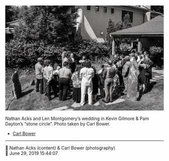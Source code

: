 ![Nathan Acks and Len Montgomery’s wedding in Kevin Gilmore and Pam Dayton’s “stone circle”](assets/4f7629c2a6d1a1260f1f4e3b1d53acf2.webp)

Nathan Acks and Len Montgomery’s wedding in Kevin Gilmore & Pam Dayton’s “stone circle”. Photo taken by Carl Bower.

* [Carl Bower](https://carlbowerphotos.com)

- - - -

<span aria-hidden="true">👥</span> Nathan Acks (content) & Carl Bower (photography)  
<span aria-hidden="true">📅</span> June 29, 2019 15:44:07
